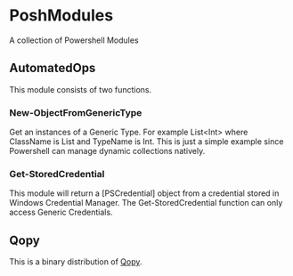 PoshModules
===========

A collection of Powershell Modules

AutomatedOps
---
This module consists of two functions.

### New-ObjectFromGenericType
Get an instances of a Generic Type. For example List&lt;Int&gt; where ClassName is List and TypeName is Int. This is just a simple example since Powershell can manage dynamic collections natively.

### Get-StoredCredential
This module will return a [PSCredential] object from a credential stored in Windows Credential Manager. The 
Get-StoredCredential function can only access Generic Credentials.

Qopy
---
This is a binary distribution of [Qopy](https://github.com/cdhunt/Qopy).